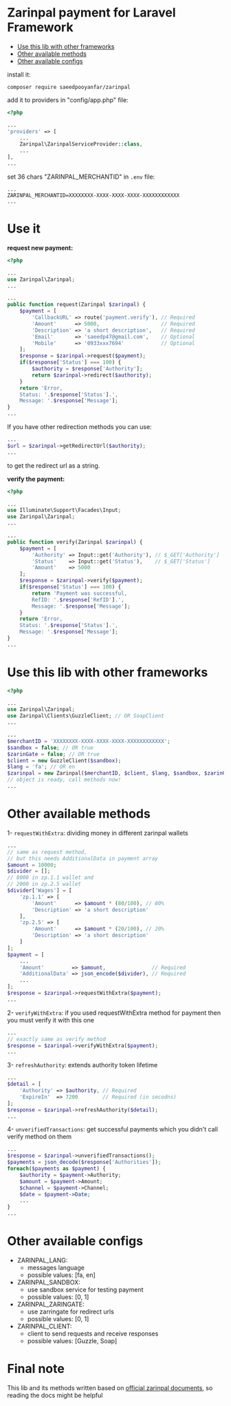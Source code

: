 # **Zarinpal payment for Laravel Framework**

- [Use this lib with other frameworks](#use-this-lib-with-other-frameworks)<br>
- [Other available methods](#other-available-methods)<br>
- [Other available configs](#other-available-configs)<br>

install it:

```shell
composer require saeedpooyanfar/zarinpal
```

add it to providers in "config/app.php" file:

```php
<?php

...
'providers' => [
    ...
    Zarinpal\ZarinpalServiceProvider::class,
    ...
],
...
```

set 36 chars "ZARINPAL_MERCHANTID" in `.env` file:

```
...
ZARINPAL_MERCHANTID=XXXXXXXX-XXXX-XXXX-XXXX-XXXXXXXXXXXX
...
```

# **Use it**

**request new payment:**

```php
<?php

...
use Zarinpal\Zarinpal;
...

...
public function request(Zarinpal $zarinpal) {
    $payment = [
        'CallbackURL' => route('payment.verify'), // Required
        'Amount'      => 5000,                    // Required
        'Description' => 'a short description',   // Required
        'Email'       => 'saeedp47@gmail.com',    // Optional
        'Mobile'      => '0933xxx7694'            // Optional
    ];
    $response = $zarinpal->request($payment);
    if($response['Status'] === 100) {
        $authority = $response['Authority'];
        return $zarinpal->redirect($authority);
    }
    return 'Error,
    Status: '.$response['Status'].',
    Message: '.$response['Message'];
}
...
```

If you have other redirection methods you can use:

```php
...
$url = $zarinpal->getRedirectUrl($authority);
...
```

to get the redirect url as a string.


**verify the payment:**

```php
<?php

...
use Illuminate\Support\Facades\Input;
use Zarinpal\Zarinpal;
...

...
public function verify(Zarinpal $zarinpal) {
    $payment = [
        'Authority' => Input::get('Authority'), // $_GET['Authority']
        'Status'    => Input::get('Status'),    // $_GET['Status']
        'Amount'    => 5000
    ];
    $response = $zarinpal->verify($payment);
    if($response['Status'] === 100) {
        return 'Payment was successful,
        RefID: '.$response['RefID'].',
        Message: '.$response['Message'];
    }
    return 'Error,
    Status: '.$response['Status'].',
    Message: '.$response['Message'];
}
...
```

# **Use this lib with other frameworks**

```php
<?php

...
use Zarinpal\Zarinpal;
use Zarinpal\Clients\GuzzleClient; // OR SoapClient
...

...
$merchantID = 'XXXXXXXX-XXXX-XXXX-XXXX-XXXXXXXXXXXX';
$sandbox = false; // OR true
$zarinGate = false; // OR true
$client = new GuzzleClient($sandbox);
$lang = 'fa'; // OR en
$zarinpal = new Zarinpal($merchantID, $client, $lang, $sandbox, $zarinGate);
// object is ready, call methods now!
...
```

# **Other available methods**

1- `requestWithExtra`:
dividing money in different zarinpal wallets
```php
...
// same as request method,
// but this needs AdditionalData in payment array
$amount = 10000;
$divider = [];
// 8000 in zp.1.1 wallet and
// 2000 in zp.2.5 wallet
$divider['Wages'] = [
    'zp.1.1' => [
        'Amount'      => $amount * (80/100), // 80%
        'Description' => 'a short description'
    ],
    'zp.2.5' => [
        'Amount'      => $amount * (20/100), // 20%
        'Description' => 'a short description'
    ]
];
$payment = [
    ...
    'Amount'         => $amount,               // Required
    'AdditionalData' => json_encode($divider), // Required
    ...
];
$response = $zarinpal->requestWithExtra($payment);
...
```

2- `verifyWithExtra`:
if you used requestWithExtra method for payment then you must verify it with this one
```php
...
// exactly same as verify method
$response = $zarinpal->verifyWithExtra($payment);
...

```

3- `refreshAuthority`:
extends authority token lifetime
```php
...
$detail = [
    'Authority' => $authority, // Required
    'ExpireIn'  => 7200        // Required (in secodns)
];
$response = $zarinpal->refreshAuthority($detail);
...
```

4- `unverifiedTransactions`:
get successful payments which you didn't call verify method on them
```php
...
$response = $zarinpal->unverifiedTransactions();
$payments = json_decode($response['Authorities']);
foreach($payments as $payment) {
    $authority = $payment->Authority;
    $amount = $payment->Amount;
    $channel = $payment->Channel;
    $date = $payment->Date;
    ...
}
...
```

# **Other available configs**

* ZARINPAL_LANG:
    * messages language
    * possible values: [fa, en]
* ZARINPAL_SANDBOX:
    * use sandbox service for testing payment
    * possible values: [0, 1]
* ZARINPAL_ZARINGATE:
    * use zarringate for redirect urls
    * possible values: [0, 1]    
* ZARINPAL_CLIENT:
    * client to send requests and receive responses
    * possible values: [Guzzle, Soap]

# **Final note**

This lib and its methods written based on
[official zarinpal documents](https://github.com/ZarinPal-Lab/Documentation-PaymentGateway),
so reading the docs might be helpful

